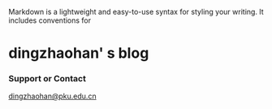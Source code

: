 

Markdown is a lightweight and easy-to-use syntax for styling your writing. It includes conventions for



# dingzhaohan' s blog
### Support or Contact

dingzhaohan@pku.edu.cn
